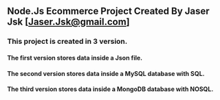 ## Node.Js Ecommerce Project Created By Jaser Jsk [Jaser.Jsk@gmail.com]

### This project is created in 3 version.

#### The first version stores data inside a Json file.
#### The second version stores data inside a MySQL database with SQL.
#### The third version stores data inside a MongoDB database with NOSQL.
